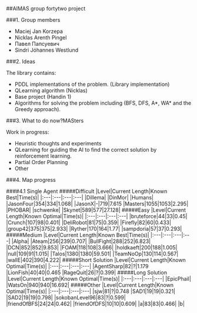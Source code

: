 ##AIMAS group fortytwo project

###1. Group members

- Maciej Jan Korzepa
- Nicklas Arenth Pingel
- Павел Папсуевич
- Sindri Jóhannes Westlund

###2. Ideas

The library contains:
  * PDDL implementations of the problem. (Library implementation)
  * QLearning algorithm (Nicklas)
  * Base project (Handin 1)
  * Algorithms for solving the problem including (BFS, DFS, A*, WA* and the Greedy approach).

###3. What to do now?MASters

Work in progress:
  * Heuristic thoughts and experiments
  * QLearning for guiding the AI to find the correct solution by reinforcement learning.
  * Partial Order Planning
  * Other


###4. Map progress

####4.1 Single Agent
#####Difficult
|Level|Current Length|Known Best|Time(s)|
|:---|:---|:---|:---|
|Dillema|
|DinMor|
|Humans|
|JasonFour|354|334|1.068|
|JasonX|-|719|7.615
|Masters|1055|1053|2.295|
|PHOBAR|
|schwenke|
|Skynet|589|577|27.128|
#####Easy
|Level|Current Length|Known Optimal|Time(s)|
|:---|:---|:---|:---|
|bruteforce|44|33|0.45|
|Crunch|107|98|0.401|
|DeliRobot|81|75|0.359|
|Firefly|82|60|0.433|
|group42|375|375|2.933|
|Ryther|170|164|1.77|
|sampdoria|57|37|0.293|
#####Medium
|Level|Current Length|Known Best|Time(s)|
|:---|:---|:---|:---|
|Alpha|
|Ateam|256|239|0.707|
|BullFight|288|252|6.823|
|DCN|852|852|9.853|
|FOAM|118|108|3.666|
|holdkaeft|200|188|1.005|
|null|109|91|1.015|
|Talos|1380|1380|59.501|
|TeamNoOp|130|114|0.567|
|wallE|402|390|4.222|
#####Short Solution
|Level|Current Length|Known Optimal|Time(s)|
|:---|:---|:---|:---|
|AgentSharp|82|?|1.179
|LionFish|40|40|0.465
|RageQuit|26|?|0.399|
#####Long Solution
|Level|Current Length|Known Optimal|Time(s)|
|:---|:---|:---|:---|
|EpicPhail|
|WatsOn|940|940|16.692|
#####Other
|Level|Current Length|Known Optimal|Time(s)|
|:---|:---|:---|:---|
|sjw|81|?|0.748
|SAD1|19|19|0.321|
|SAD2|19|19|0.798|
|sokobanLevel96|83|?|0.599|
|friendOfBFS|24|24|0.462|
|friendOfDFS|10|10|0.609|
|a|83|83|0.466|
|b|